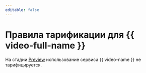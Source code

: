 ```yaml
---
editable: false
---
```


# Правила тарификации для {{ video-full-name }}

На стадии [Preview](../overview/concepts/launch-stages.md) использование сервиса {{ video-name }} не тарифицируется.
